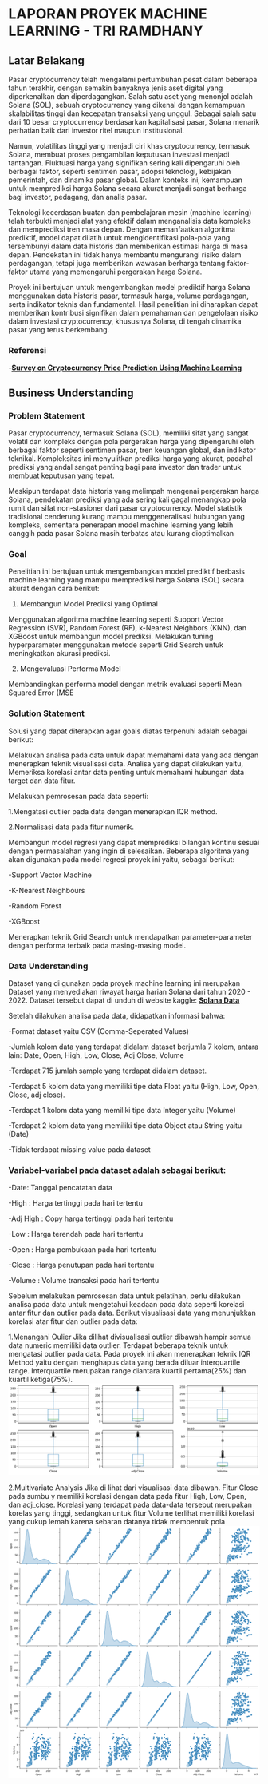 # LAPORAN PROYEK MACHINE LEARNING - TRI RAMDHANY
## Latar Belakang
 Pasar cryptocurrency telah mengalami pertumbuhan pesat dalam beberapa tahun terakhir, dengan semakin banyaknya jenis aset digital yang diperkenalkan dan diperdagangkan. Salah satu aset yang menonjol adalah Solana (SOL), sebuah cryptocurrency yang dikenal dengan kemampuan skalabilitas tinggi dan kecepatan transaksi yang unggul. Sebagai salah satu dari 10 besar cryptocurrency berdasarkan kapitalisasi pasar, Solana menarik perhatian baik dari investor ritel maupun institusional.
 
Namun, volatilitas tinggi yang menjadi ciri khas cryptocurrency, termasuk Solana, membuat proses pengambilan keputusan investasi menjadi tantangan. Fluktuasi harga yang signifikan sering kali dipengaruhi oleh berbagai faktor, seperti sentimen pasar, adopsi teknologi, kebijakan pemerintah, dan dinamika pasar global. Dalam konteks ini, kemampuan untuk memprediksi harga Solana secara akurat menjadi sangat berharga bagi investor, pedagang, dan analis pasar.

Teknologi kecerdasan buatan dan pembelajaran mesin (machine learning) telah terbukti menjadi alat yang efektif dalam menganalisis data kompleks dan memprediksi tren masa depan. Dengan memanfaatkan algoritma prediktif, model dapat dilatih untuk mengidentifikasi pola-pola yang tersembunyi dalam data historis dan memberikan estimasi harga di masa depan. Pendekatan ini tidak hanya membantu mengurangi risiko dalam perdagangan, tetapi juga memberikan wawasan berharga tentang faktor-faktor utama yang memengaruhi pergerakan harga Solana.

Proyek ini bertujuan untuk mengembangkan model prediktif harga Solana menggunakan data historis pasar, termasuk harga, volume perdagangan, serta indikator teknis dan fundamental. Hasil penelitian ini diharapkan dapat memberikan kontribusi signifikan dalam pemahaman dan pengelolaan risiko dalam investasi cryptocurrency, khususnya Solana, di tengah dinamika pasar yang terus berkembang.

### Referensi
-**[Survey on Cryptocurrency Price Prediction Using Machine Learning](https://www.ijres.org/papers/Volume-10/Issue-2/Ser-3/G10124247.pdf)**

## Business Understanding
### Problem Statement
Pasar cryptocurrency, termasuk Solana (SOL), memiliki sifat yang sangat volatil dan kompleks dengan pola pergerakan harga yang dipengaruhi oleh berbagai faktor seperti sentimen pasar, tren keuangan global, dan indikator teknikal. Kompleksitas ini menyulitkan prediksi harga yang akurat, padahal prediksi yang andal sangat penting bagi para investor dan trader untuk membuat keputusan yang tepat.

Meskipun terdapat data historis yang melimpah mengenai pergerakan harga Solana, pendekatan prediksi yang ada sering kali gagal menangkap pola rumit dan sifat non-stasioner dari pasar cryptocurrency. Model statistik tradisional cenderung kurang mampu menggeneralisasi hubungan yang kompleks, sementara penerapan model machine learning yang lebih canggih pada pasar Solana masih terbatas atau kurang dioptimalkan

### Goal
Penelitian ini bertujuan untuk mengembangkan model prediktif berbasis machine learning yang mampu memprediksi harga Solana (SOL) secara akurat dengan cara berikut:
1. Membangun Model Prediksi yang Optimal

Menggunakan algoritma machine learning seperti Support Vector Regression (SVR), Random Forest (RF), k-Nearest Neighbors (KNN), dan XGBoost untuk membangun model prediksi.
Melakukan tuning hyperparameter menggunakan metode seperti Grid Search untuk meningkatkan akurasi prediksi.

2. Mengevaluasi Performa Model

Membandingkan performa model dengan metrik evaluasi seperti Mean Squared Error (MSE

### Solution Statement
Solusi yang dapat diterapkan agar goals diatas terpenuhi adalah sebagai berikut:

Melakukan analisa pada data untuk dapat memahami data yang ada dengan menerapkan teknik visualisasi data. Analisa yang dapat dilakukan yaitu, Memeriksa korelasi antar data penting untuk memahami hubungan data target dan data fitur.

Melakukan pemrosesan pada data seperti:

1.Mengatasi outlier pada data dengan menerapkan IQR method.

2.Normalisasi data pada fitur numerik.

Membangun model regresi yang dapat memprediksi bilangan kontinu sesuai dengan permasalahan yang ingin di selesaikan. Beberapa algoritma yang akan digunakan pada model regresi proyek ini yaitu, sebagai berikut:

-Support Vector Machine

-K-Nearest Neighbours

-Random Forest

-XGBoost

Menerapkan teknik Grid Search untuk mendapatkan parameter-parameter dengan performa terbaik pada masing-masing model.

### Data Understanding
Dataset yang di gunakan pada proyek machine learning ini merupakan Dataset yang menyediakan riwayat harga harian Solana dari tahun 2020 - 2022. Dataset tersebut dapat di unduh di website kaggle: **[Solana Data](https://www.kaggle.com/datasets/varpit94/solana-data)**

Setelah dilakukan analisa pada data, didapatkan informasi bahwa:

-Format dataset yaitu CSV (Comma-Seperated Values)

-Jumlah kolom data yang terdapat didalam dataset berjumla 7 kolom, antara lain: Date, Open, High, Low, Close, Adj Close, Volume

-Terdapat 715 jumlah sample yang terdapat didalam dataset.

-Terdapat 5 kolom data yang memiliki tipe data Float yaitu (High, Low, Open, Close, adj close).

-Terdapat 1 kolom data yang memiliki tipe data Integer yaitu (Volume)

-Terdapat 2 kolom data yang memiliki tipe data Object atau String yaitu (Date)

-Tidak terdapat missing value pada dataset

### Variabel-variabel pada dataset adalah sebagai berikut:

-Date: Tanggal pencatatan data

-High : Harga tertinggi pada hari tertentu

-Adj High : Copy harga tertinggi pada hari tertentu

-Low : Harga terendah pada hari tertentu

-Open : Harga pembukaan pada hari tertentu

-Close : Harga penutupan pada hari tertentu

-Volume : Volume transaksi pada hari tertentu

Sebelum melakukan pemrosesan data untuk pelatihan, perlu dilakukan analisa pada data untuk mengetahui keadaan pada data seperti korelasi antar fitur dan outlier pada data. Berikut visualisasi data yang menunjukkan korelasi atar fitur dan outlier pada data:

1.Menangani Oulier
Jika dilihat divisualisasi outlier dibawah hampir semua data numeric memiliki data outlier. Terdapat beberapa teknik untuk mengatasi outlier pada data. Pada proyek ini akan menerapkan teknik IQR Method yaitu dengan menghapus data yang berada diluar interquartile range. Interquartile merupakan range diantara kuartil pertama(25%) dan kuartil ketiga(75%).
	![alt text](VIZ/outlier.png)
 
2.Multivariate Analysis
Jika di lihat dari visualisasi data dibawah. Fitur Close pada sumbu y memiliki korelasi dengan data pada fitur High, Low, Open, dan adj_close. Korelasi yang terdapat pada data-data tersebut merupakan korelas yang tinggi, sedangkan untuk fitur Volume terlihat memiliki korelasi yang cukup lemah karena sebaran datanya tidak membentuk pola
![alt text](VIZ/multivariate.png)


